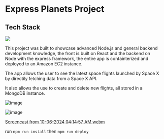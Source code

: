 # Express Planets Project
## Tech Stack

![](https://skillicons.dev/icons?i=nodejs,express,jest,react,mongo,docker,aws)

This project was built to showcase advanced Node.js and general backend development knowledge, the front is built on React and the backend on Node with the express framework, the entire app is containterized and deployed to an Amazon EC2 instance.

The app allows the user to see the latest space flights launched by Space X by directily fetching data from a Space X API.

It also allows the use to create and delete new flights, all stored in a MongoDB instance.


![image](https://github.com/user-attachments/assets/da401aa6-161c-4197-a8ce-dcdb17edf7c4)




![image](https://github.com/user-attachments/assets/ea587f10-d40b-4d42-a917-ea7dd8d95f95)


[Screencast from 10-06-2024 04:14:57 AM.webm](https://github.com/user-attachments/assets/d2e253d2-c71a-45a5-ae65-424a65c9d794)

run `npm run install` then `npm run deploy`